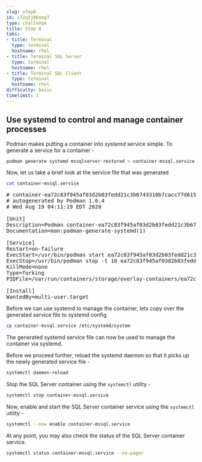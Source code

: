 ```yaml
---
slug: step8
id: i72q2j86nmg7
type: challenge
title: Step 8
tabs:
- title: Terminal
  type: terminal
  hostname: rhel
- title: Terminal SQL Server
  type: terminal
  hostname: rhel
- title: Terminal SQL Client
  type: terminal
  hostname: rhel
difficulty: basic
timelimit: 1
---
```

## Use systemd to control and manage container processes

Podman makes putting a container into *systemd* service simple. To generate a service for a container -

```bash
podman generate systemd mssqlserver-restored > container-mssql.service
```

Now, let us take a brief look at the service file that was generated

```bash
cat container-mssql.service
```

<pre class="file">
# container-ea72c83f945af03d2b03fedd21c3b6743310b7cacc77d6152f453c37cc8cf56c.service
# autogenerated by Podman 1.6.4
# Wed Aug 19 04:11:19 EDT 2020

[Unit]
Description=Podman container-ea72c83f945af03d2b03fedd21c3b6743310b7cacc77d6152f453c37cc8cf56c.service
Documentation=man:podman-generate-systemd(1)

[Service]
Restart=on-failure
ExecStart=/usr/bin/podman start ea72c83f945af03d2b03fedd21c3b6743310b7cacc77d6152f453c37cc8cf56c
ExecStop=/usr/bin/podman stop -t 10 ea72c83f945af03d2b03fedd21c3b6743310b7cacc77d6152f453c37cc8cf56c
KillMode=none
Type=forking
PIDFile=/var/run/containers/storage/overlay-containers/ea72c83f945af03d2b03fedd21c3b6743310b7cacc77d6152f453c37cc8cf56c/userdata/conmon.pid

[Install]
WantedBy=multi-user.target
</pre>

Before we can use systemd to manage the container, lets copy over the generated service file to systemd config

```bash
cp container-mssql.service /etc/systemd/system
```

The generated systemd service file can now be used to manage the container via systemd.

Before we proceed further, reload the systemd daemon so that it picks up the newly generated service file -

```bash
systemctl daemon-reload
```

Stop the SQL Server container using the `systemctl` utility -

```bash
systemctl stop container-mssql.service
```

Now, enable and start the SQL Server container service using the `systemctl` utility -

```bash
systemctl --now enable container-mssql.service
```

At any point, you may also check the status of the SQL Server container service.

```bash
systemctl status container-mssql.service --no-pager
```
